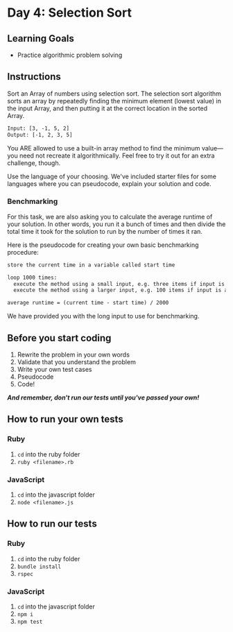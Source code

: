 # Day 4: Selection Sort

## Learning Goals

- Practice algorithmic problem solving

## Instructions

Sort an Array of numbers using selection sort. The selection sort algorithm
sorts an array by repeatedly finding the minimum element (lowest value) in the
input Array, and then putting it at the correct location in the sorted Array.

```txt
Input: [3, -1, 5, 2]
Output: [-1, 2, 3, 5]
```

You ARE allowed to use a built-in array method to find the minimum value—you need 
not recreate it algorithmically. Feel free to try it out for an extra challenge, 
though.

Use the language of your choosing. We've included starter files for some
languages where you can pseudocode, explain your solution and code.

### Benchmarking

For this task, we are also asking you to calculate the average runtime of your
solution. In other words, you run it a bunch of times and then divide the total
time it took for the solution to run by the number of times it ran.

Here is the pseudocode for creating your own basic benchmarking procedure:

```txt
store the current time in a variable called start time

loop 1000 times:
  execute the method using a small input, e.g. three items if input is an Array
  execute the method using a larger input, e.g. 100 items if input is an Array

average runtime = (current time - start time) / 2000
```

We have provided you with the long input to use for benchmarking.

## Before you start coding

1. Rewrite the problem in your own words
2. Validate that you understand the problem
3. Write your own test cases
4. Pseudocode
5. Code!

**_And remember, don't run our tests until you've passed your own!_**

## How to run your own tests

### Ruby

1. `cd` into the ruby folder
2. `ruby <filename>.rb`

### JavaScript

1. `cd` into the javascript folder
2. `node <filename>.js`

## How to run our tests

### Ruby

1. `cd` into the ruby folder
2. `bundle install`
3. `rspec`

### JavaScript

1. `cd` into the javascript folder
2. `npm i`
3. `npm test`
